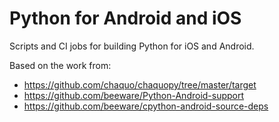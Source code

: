 # Python for Android and iOS

Scripts and CI jobs for building Python for iOS and Android.

Based on the work from:
* https://github.com/chaquo/chaquopy/tree/master/target
* https://github.com/beeware/Python-Android-support
* https://github.com/beeware/cpython-android-source-deps

